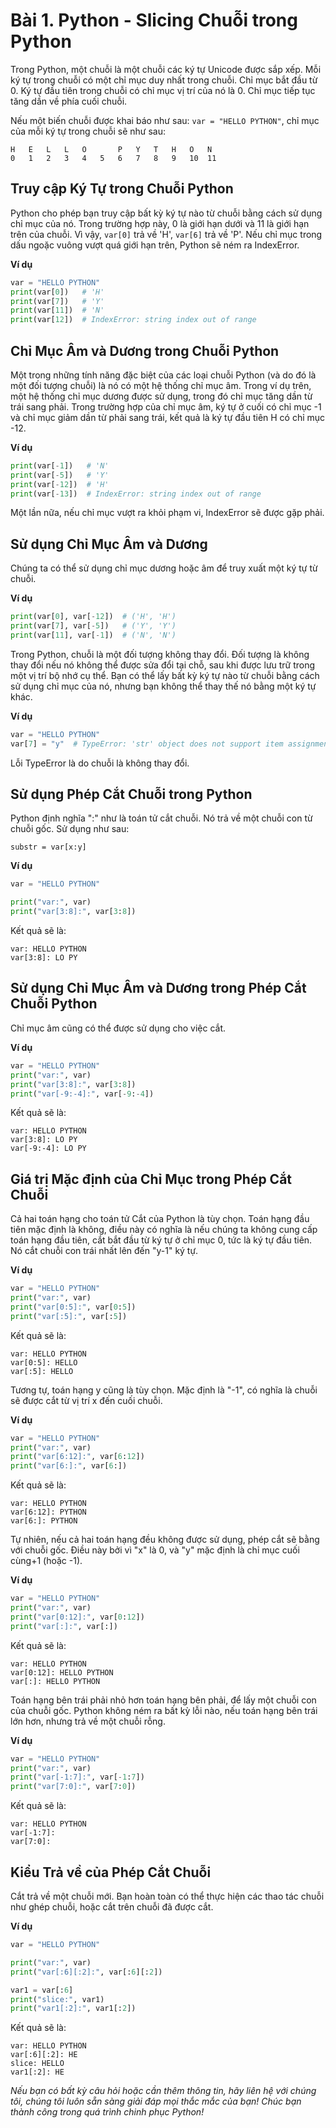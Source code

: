# Bài 1. Python - Slicing Chuỗi trong Python

Trong Python, một chuỗi là một chuỗi các ký tự Unicode được sắp xếp. Mỗi ký tự trong chuỗi có một chỉ mục duy nhất trong chuỗi. Chỉ mục bắt đầu từ 0. Ký tự đầu tiên trong chuỗi có chỉ mục vị trí của nó là 0. Chỉ mục tiếp tục tăng dần về phía cuối chuỗi.

Nếu một biến chuỗi được khai báo như sau: `var = "HELLO PYTHON"`, chỉ mục của mỗi ký tự trong chuỗi sẽ như sau:

```
H   E   L   L   O       P   Y   T   H   O   N
0   1   2   3   4   5   6   7   8   9   10  11
```

## Truy cập Ký Tự trong Chuỗi Python

Python cho phép bạn truy cập bất kỳ ký tự nào từ chuỗi bằng cách sử dụng chỉ mục của nó. Trong trường hợp này, 0 là giới hạn dưới và 11 là giới hạn trên của chuỗi. Vì vậy, `var[0]` trả về 'H', `var[6]` trả về 'P'. Nếu chỉ mục trong dấu ngoặc vuông vượt quá giới hạn trên, Python sẽ ném ra IndexError.

**Ví dụ**

```python
var = "HELLO PYTHON"
print(var[0])   # 'H'
print(var[7])   # 'Y'
print(var[11])  # 'N'
print(var[12])  # IndexError: string index out of range
```

## Chỉ Mục Âm và Dương trong Chuỗi Python

Một trong những tính năng đặc biệt của các loại chuỗi Python (và do đó là một đối tượng chuỗi) là nó có một hệ thống chỉ mục âm. Trong ví dụ trên, một hệ thống chỉ mục dương được sử dụng, trong đó chỉ mục tăng dần từ trái sang phải. Trong trường hợp của chỉ mục âm, ký tự ở cuối có chỉ mục -1 và chỉ mục giảm dần từ phải sang trái, kết quả là ký tự đầu tiên H có chỉ mục -12.

**Ví dụ**

```python
print(var[-1])   # 'N'
print(var[-5])   # 'Y'
print(var[-12])  # 'H'
print(var[-13])  # IndexError: string index out of range
```

Một lần nữa, nếu chỉ mục vượt ra khỏi phạm vi, IndexError sẽ được gặp phải.

## Sử dụng Chỉ Mục Âm và Dương

Chúng ta có thể sử dụng chỉ mục dương hoặc âm để truy xuất một ký tự từ chuỗi.

**Ví dụ**

```python
print(var[0], var[-12])  # ('H', 'H')
print(var[7], var[-5])   # ('Y', 'Y')
print(var[11], var[-1])  # ('N', 'N')
```

Trong Python, chuỗi là một đối tượng không thay đổi. Đối tượng là không thay đổi nếu nó không thể được sửa đổi tại chỗ, sau khi được lưu trữ trong một vị trí bộ nhớ cụ thể. Bạn có thể lấy bất kỳ ký tự nào từ chuỗi bằng cách sử dụng chỉ mục của nó, nhưng bạn không thể thay thế nó bằng một ký tự khác.

**Ví dụ**

```python
var = "HELLO PYTHON"
var[7] = "y"  # TypeError: 'str' object does not support item assignment
```

Lỗi TypeError là do chuỗi là không thay đổi.

## Sử dụng Phép Cắt Chuỗi trong Python

Python định nghĩa ":" như là toán tử cắt chuỗi. Nó trả về một chuỗi con từ chuỗi gốc. Sử dụng như sau:

```
substr = var[x:y]
```

**Ví dụ**

```python
var = "HELLO PYTHON"

print("var:", var)
print("var[3:8]:", var[3:8])
```

Kết quả sẽ là:

```
var: HELLO PYTHON
var[3:8]: LO PY
```

## Sử dụng Chỉ Mục Âm và Dương trong Phép Cắt Chuỗi Python

Chỉ mục âm cũng có thể được sử dụng cho việc cắt.

**Ví dụ**

```python
var = "HELLO PYTHON"
print("var:", var)
print("var[3:8]:", var[3:8])
print("var[-9:-4]:", var[-9:-4])
```

Kết quả sẽ là:

```
var: HELLO PYTHON
var[3:8]: LO PY
var[-9:-4]: LO PY
```

## Giá trị Mặc định của Chỉ Mục trong Phép Cắt Chuỗi

Cả hai toán hạng cho toán tử Cắt của Python là tùy chọn. Toán hạng đầu tiên mặc định là không, điều này có nghĩa là nếu chúng ta không cung cấp toán hạng đầu tiên, cắt bắt đầu từ ký tự ở chỉ mục 0, tức là ký tự đầu tiên. Nó cắt chuỗi con trái nhất lên đến "y-1" ký tự.

**Ví dụ**

```python
var = "HELLO PYTHON"
print("var:", var)
print("var[0:5]:", var[0:5])
print("var[:5]:", var[:5])
```

Kết quả sẽ là:



```
var: HELLO PYTHON
var[0:5]: HELLO
var[:5]: HELLO
```

Tương tự, toán hạng y cũng là tùy chọn. Mặc định là "-1", có nghĩa là chuỗi sẽ được cắt từ vị trí x đến cuối chuỗi.

**Ví dụ**

```python
var = "HELLO PYTHON"
print("var:", var)
print("var[6:12]:", var[6:12])
print("var[6:]:", var[6:])
```

Kết quả sẽ là:

```
var: HELLO PYTHON
var[6:12]: PYTHON
var[6:]: PYTHON
```

Tự nhiên, nếu cả hai toán hạng đều không được sử dụng, phép cắt sẽ bằng với chuỗi gốc. Điều này bởi vì "x" là 0, và "y" mặc định là chỉ mục cuối cùng+1 (hoặc -1).

**Ví dụ**

```python
var = "HELLO PYTHON"
print("var:", var)
print("var[0:12]:", var[0:12])
print("var[:]:", var[:])
```

Kết quả sẽ là:

```
var: HELLO PYTHON
var[0:12]: HELLO PYTHON
var[:]: HELLO PYTHON
```

Toán hạng bên trái phải nhỏ hơn toán hạng bên phải, để lấy một chuỗi con của chuỗi gốc. Python không ném ra bất kỳ lỗi nào, nếu toán hạng bên trái lớn hơn, nhưng trả về một chuỗi rỗng.

**Ví dụ**

```python
var = "HELLO PYTHON"
print("var:", var)
print("var[-1:7]:", var[-1:7])
print("var[7:0]:", var[7:0])
```

Kết quả sẽ là:

```
var: HELLO PYTHON
var[-1:7]:
var[7:0]:
```

## Kiểu Trả về của Phép Cắt Chuỗi

Cắt trả về một chuỗi mới. Bạn hoàn toàn có thể thực hiện các thao tác chuỗi như ghép chuỗi, hoặc cắt trên chuỗi đã được cắt.

**Ví dụ**

```python
var = "HELLO PYTHON"

print("var:", var)
print("var[:6][:2]:", var[:6][:2])

var1 = var[:6]
print("slice:", var1)
print("var1[:2]:", var1[:2])
```

Kết quả sẽ là:

```
var: HELLO PYTHON
var[:6][:2]: HE
slice: HELLO
var1[:2]: HE
```

*Nếu bạn có bất kỳ câu hỏi hoặc cần thêm thông tin, hãy liên hệ với chúng tôi, chúng tôi luôn sẵn sàng giải đáp mọi thắc mắc của bạn! Chúc bạn thành công trong quá trình chinh phục Python!*